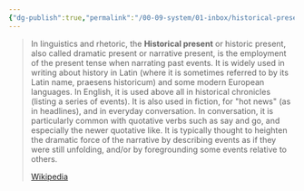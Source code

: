 ```yaml
---
{"dg-publish":true,"permalink":"/00-09-system/01-inbox/historical-present/","created":"2023-10-03"}
---
```



> In linguistics and rhetoric, the **Historical present** or historic present, also called dramatic present or narrative present, is the employment of the present tense when narrating past events. It is widely used in writing about history in Latin (where it is sometimes referred to by its Latin name, praesens historicum) and some modern European languages. In English, it is used above all in historical chronicles (listing a series of events). It is also used in fiction, for "hot news" (as in headlines), and in everyday conversation. In conversation, it is particularly common with quotative verbs such as say and go, and especially the newer quotative like. It is typically thought to heighten the dramatic force of the narrative by describing events as if they were still unfolding, and/or by foregrounding some events relative to others.
> 
> [Wikipedia](https://en.wikipedia.org/wiki/Historical%20present)
